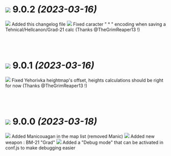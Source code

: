 





# <img src="https://img.shields.io/badge/-minor%20release-%2337b6ff"> **9.0.2** *(2023-03-16)*

<img src="https://img.shields.io/badge/-new-green"> 
Added this changelog file

<img src="https://img.shields.io/badge/-%20fix%20-orange"> 
Fixed caracter " ° " encoding when saving a Tehnical/Hellcanon/Grad-21 calc (Thanks @TheGrimReaper13 !)


</br></br><!-- CHANGELOG SPLIT MARKER -->

# <img src="https://img.shields.io/badge/-minor%20release-%2337b6ff"> **9.0.1** *(2023-03-16)*

<img src="https://img.shields.io/badge/-%20fix%20-orange"> 
Fixed Yehorivka heightmap's offset, heights calculations should be right for now (Thanks @TheGrimReaper13 !)


</br></br><!-- CHANGELOG SPLIT MARKER -->

# <img src="https://img.shields.io/badge/-major%20release-blue?style=flat-square"> **9.0.0** *(2023-03-18)*

<img src="https://img.shields.io/badge/-new-green"> 
Added Manicouagan in the map list (removed Manic)

<img src="https://img.shields.io/badge/-new-green"> 
Added new weapon : BM-21 "Grad"

<img src="https://img.shields.io/badge/-dev-grey"> 
Added a "Debug mode" that can be activated in conf.js to make debugging easier

</br>

</br></br><!-- CHANGELOG SPLIT MARKER -->